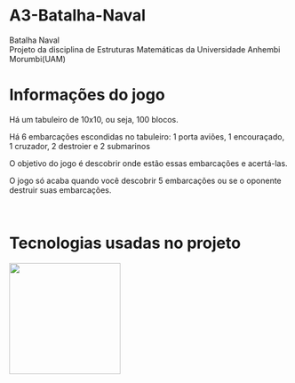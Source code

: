 # A3-Batalha-Naval

 Batalha Naval <br>
Projeto da disciplina de Estruturas Matemáticas da Universidade Anhembi Morumbi(UAM)

<h1>Informações do jogo</h1>

Há um tabuleiro de 10x10, ou seja, 100 blocos.

Há 6 embarcações escondidas no tabuleiro: 
1 porta aviões, 1 encouraçado, 1 cruzador, 2 destroier e 2 submarinos

O objetivo do jogo é descobrir onde estão essas embarcações e acertá-las.

O jogo só acaba quando você descobrir 5 embarcações ou se o oponente destruir suas embarcações.


<div style="display: inlineblock"><br>
<h1> Tecnologias usadas no projeto </h1>
<div align="left">
  <img src="https://skillicons.dev/icons?i=javascript,html,css" width="200"/>
 </div>
</div>
